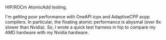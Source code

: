 HIP/ROCm AtomicAdd testing.

I'm getting poor performance with OneAPI icpx and AdaptiveCPP acpp compilers. In particular, the floating atomic performance is abysmal (over 8x slower than Nvidia). So, I wrote a quick test harness in hip to compare my AMD hardware with my Nvidia hardware.